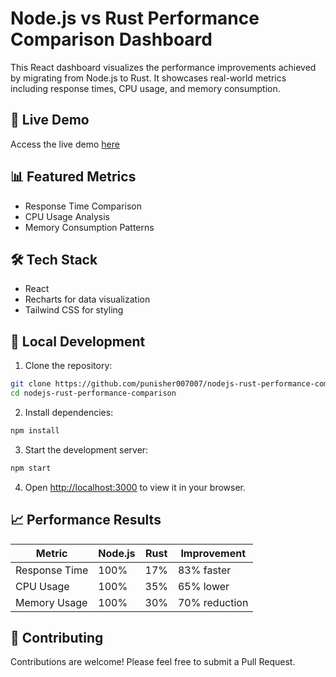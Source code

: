 # Node.js vs Rust Performance Comparison Dashboard

This React dashboard visualizes the performance improvements achieved by migrating from Node.js to Rust. It showcases real-world metrics including response times, CPU usage, and memory consumption.

## 🚀 Live Demo

Access the live demo [here](https://punisher007007.github.io/nodejs-rust-performance-comparison)

## 📊 Featured Metrics

- Response Time Comparison
- CPU Usage Analysis
- Memory Consumption Patterns

## 🛠️ Tech Stack

- React
- Recharts for data visualization
- Tailwind CSS for styling

## 🔧 Local Development

1. Clone the repository:
```bash
git clone https://github.com/punisher007007/nodejs-rust-performance-comparison.git
cd nodejs-rust-performance-comparison
```

2. Install dependencies:
```bash
npm install
```

3. Start the development server:
```bash
npm start
```

4. Open [http://localhost:3000](http://localhost:3000) to view it in your browser.

## 📈 Performance Results

| Metric | Node.js | Rust | Improvement |
|--------|---------|------|-------------|
| Response Time | 100% | 17% | 83% faster |
| CPU Usage | 100% | 35% | 65% lower |
| Memory Usage | 100% | 30% | 70% reduction |

## 🤝 Contributing

Contributions are welcome! Please feel free to submit a Pull Request.